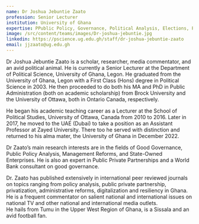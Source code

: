```yaml
---
name: Dr Joshua Jebuntie Zaato
profession: Senior Lecturer
institution: University of Ghana
expertise: PPublic Policy, Governance, Political Analysis, Elections, Polling
image: /src/content/teams/images/Dr-joshua-jebuntie.jpg
linkedin: https://pscience.ug.edu.gh/staff/dr-joshua-jebuntie-zaato
email: jjzaato@ug.edu.gh
---
```


Dr Joshua Jebuntie Zaato is a scholar, researcher, media commentator, and an avid political animal. He is currently a Senior Lecturer at the Department of Political Science, University of Ghana, Legon. He graduated from the University of Ghana, Legon with a First Class (Hons) degree in Political Science in 2003. He then proceeded to do both his MA and PhD in Public Administration (both on academic scholarship) from Brock University and the University of Ottawa, both in Ontario Canada, respectively.

He began his academic teaching career as a Lecturer at the School of Political Studies, University of Ottawa, Canada from 2010 to 2016. Later in 2017, he moved to the UAE (Dubai) to take a position as an Assistant Professor at Zayed University. There too he served with distinction and returned to his alma mater, the University of Ghana in December 2022.

Dr Zaato’s main research interests are in the fields of Good Governance, Public Policy Analysis, Management Reforms, and State-Owned Enterprises. He is also an expert in Public Private Partnerships and a World Bank consultant on good governance.

Dr. Zaato has published extensively in international peer reviewed journals on topics ranging from policy analysis, public private partnership, privatization, administrative reforms, digitalization and resiliency in Ghana. He is a frequent commentator on salient national and international issues on national TV and other national and international media outlets.  
He hails from Tumu in the Upper West Region of Ghana, is a Sissala and an avid football fan.
